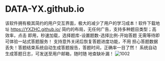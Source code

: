 # DATA-YX.github.io
   该软件拥有极其简约的用户交互界面，极大的减少了用户的学习成本！软件下载地址 
    https://YXZHC.github.io/
简约的布局，无任何广告，支持多种题目类型；高效率，点击 即用，秒速加载，选择题库-设置题数-选择比例-开始答题 无需等待即可体验一站式答题服务！
支持意外关闭后恢复答题进度功能，不用 担心答题数据丢失！答题结束系统自动生成答题报告，答题时间，正确率一目了然！
系统自动生成答题日志，可发送至用户邮箱，随时随 地查缺补漏！
![1002](https://user-images.githubusercontent.com/80094007/197664059-f6042b70-2bd7-4e8c-9e59-a4964525a55a.png)
